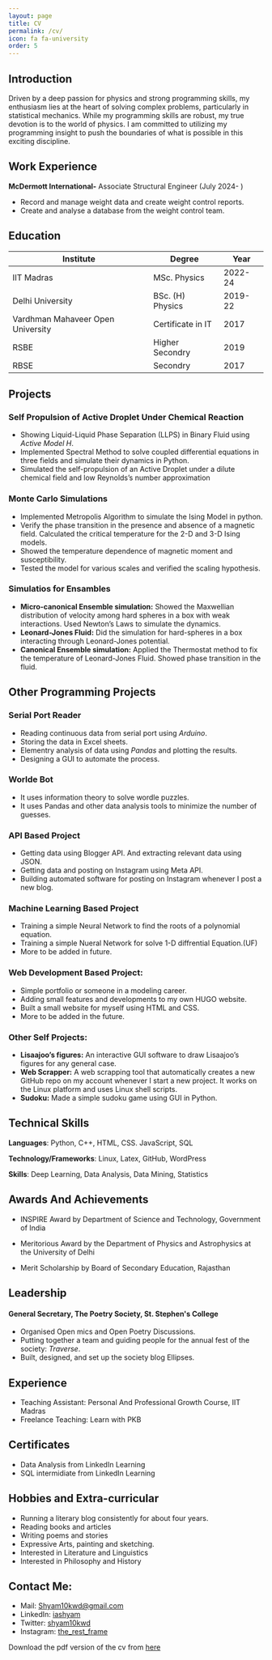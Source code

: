 ```yaml
---
layout: page
title: CV
permalink: /cv/
icon: fa fa-university
order: 5
---
```


## Introduction
Driven by a deep passion for physics and strong programming skills, my enthusiasm lies at the heart of solving
complex problems, particularly in statistical mechanics. While my programming skills are robust, my true devotion
is to the world of physics. I am committed to utilizing my programming insight to push the boundaries of what is
possible in this exciting discipline.

##  Work Experience
**McDermott International-** Associate Structural Engineer (July 2024- )
* Record and manage weight data and create weight control reports.
* Create and analyse a database from the weight control team. 

## Education
|**Institute**|**Degree**|**Year**|
|---|---|--|
|IIT Madras|MSc. Physics|2022-24|
|Delhi University| BSc. (H) Physics| 2019-22|
|Vardhman Mahaveer Open University|Certificate in IT| 2017|
|RSBE|Higher Secondry|2019|
|RBSE|Secondry|2017|

## Projects
### __Self Propulsion of Active Droplet Under Chemical Reaction__

* Showing Liquid-Liquid Phase Separation (LLPS) in Binary Fluid using _Active Model H_.
* Implemented Spectral Method to solve coupled differential equations in three fields and simulate their dynamics in
Python.
* Simulated the self-propulsion of an Active Droplet under a dilute chemical field and low Reynolds’s number
approximation

### __Monte Carlo Simulations__

+ Implemented Metropolis Algorithm to simulate the Ising Model in python.
+ Verify the phase transition in the presence and absence of a magnetic field. Calculated the critical temperature for the
2-D and 3-D Ising models.
+ Showed the temperature dependence of magnetic moment and susceptibility.
+ Tested the model for various scales and verified the scaling hypothesis.

### __Simulatios for Ensambles__
+ __Micro-canonical Ensemble simulation:__ Showed the Maxwellian distribution of velocity among hard spheres in a box
with weak interactions. Used Newton’s Laws to simulate the dynamics.
+ __Leonard-Jones Fluid:__ Did the simulation for hard-spheres in a box interacting through Leonard-Jones potential.
+ __Canonical Ensemble simulation:__ Applied the Thermostat method to fix the temperature of Leonard-Jones Fluid.
Showed phase transition in the fluid.

## Other Programming Projects

### __Serial Port Reader__

+ Reading continuous data from serial port using _Arduino_.
+ Storing the data in Excel sheets.
+ Elementry analysis of data using _Pandas_ and plotting the results.
+ Designing a GUI to automate the process.

### __Worlde Bot__
+ It uses information theory to solve wordle puzzles.
+ It uses Pandas and other data analysis tools to minimize the number of guesses. 

### __API Based Project__

+ Getting data using Blogger API. And extracting relevant data using JSON. 
+ Getting data and posting on Instagram using Meta API. 
+ Building automated software for posting on Instagram whenever I post a new blog. 

### __Machine Learning Based Project__

+ Training a simple Neural Network to find the roots of a polynomial equation. 
+ Training a simple Nueral Network for solve 1-D diffrential Equation.(UF)
+ More to be added in future. 

### __Web Development Based Project__:

+ Simple portfolio or someone in a modeling career. 
+ Adding small features and developments to my own HUGO website. 
+ Built a small website for myself using HTML and CSS. 
+ More to be added in the future.

### __Other Self Projects__:
+ __Lisaajoo’s figures:__ An interactive GUI software to draw Lisaajoo’s figures for any general case.
+ __Web Scrapper:__ A web scrapping tool that automatically creates a new GitHub repo on my account whenever I start a new project.
It works on the Linux platform and uses Linux shell scripts.
+ __Sudoku:__ Made a simple sudoku game using GUI in Python. 

## Technical Skills

__Languages__: Python, C++, HTML, CSS. JavaScript, SQL

**Technology/Frameworks**: Linux, Latex, GitHub, WordPress

**Skills**: Deep Learning, Data Analysis, Data Mining, Statistics

## Awards And Achievements 

+ INSPIRE Award by Department of Science and Technology, Government of India

+ Meritorious Award by the Department of Physics and Astrophysics at the University of Delhi
+ Merit Scholarship by Board of Secondary Education, Rajasthan

## Leadership

#### General Secretary, The Poetry Society, St. Stephen's College
+ Organised Open mics and Open Poetry Discussions.
+ Putting together a team and guiding people for the annual fest of the society: _Traverse_.
+ Built, designed, and set up the society blog Ellipses.

## Experience 

+ Teaching Assistant: Personal And Professional Growth Course, IIT Madras
+ Freelance Teaching: Learn with PKB

## Certificates 

+ Data Analysis from LinkedIn Learning 
+ SQL intermidiate from LinkedIn Learning 

## Hobbies and Extra-curricular

+ Running a literary blog consistently for about four years.
+ Reading books and articles 
+ Writing poems and stories
+ Expressive Arts, painting and sketching.
+ Interested in Literature and  Linguistics
+ Interested in Philosophy and History

## Contact Me:

+ Mail: [Shyam10kwd@gmail.com](mailto:shyam10kwd@gmail.com)
+ LinkedIn: [iashyam](https://www.linkedin.com/in/iashyam)
+ Twitter: [shyam10kwd](https://www.twitter.com/shyam10kwd)
+ Instagram: [the_rest_frame](https://www.instagram.com/the_rest_frame/?hl=en)

Download the pdf version of the cv from [here](https://iashyam.github.io/assets/files/CV_physics.pdf)
